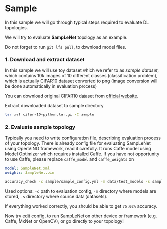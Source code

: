 Sample
===========

In this sample we will go through typical steps required to evaluate DL topologies. 

We will try to evaluate **SampLeNet** topology as an example.

Do not forget to run `git lfs pull`, to download model files.

### 1. Download and extract dataset

In this sample we will use toy dataset which we refer to as *sample dataset*, which contains 10k images 
of 10 different classes (classification problem), which is actually CIFAR10 dataset converted to png (image conversion will be done automatically in evaluation process)

You can download original CIFAR10 dataset from [official website][cifar_python_download].

Extract downloaded dataset to sample directory


```bash
tar xvf cifar-10-python.tar.gz -C sample
``` 

### 2. Evaluate sample topology

Typically you need to write configuration file, describing evaluation process of your topology.
There is already config file for evaluating SampLeNet using OpenVINO framework, read it carefully. It runs Caffe model using Model Optimizer which requires installed Caffe. If you have not opportunity to use Caffe, please replace `caffe_model` and `caffe_weights` on

```yaml
model: SampleNet.xml
weights: SampleNet.bin
```

```bash
accuracy_check -c sample/sample_config.yml -m data/test_models -s sample
```

Used options: `-c` path to evaluation config, `-m` directory where models are stored, `-s` directory where source data (datasets).

If everything worked correctly, you should be able to get `75.02%` accuracy.

Now try edit config, to run SampLeNet on other device or framework (e.g. Caffe, MxNet or OpenCV), or go directly to your topology!

[cifar_python_download]: https://www.cs.toronto.edu/~kriz/cifar-10-python.tar.gz
